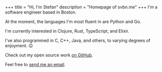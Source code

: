 +++
title = "Hi, I'm Stefan"
description = "Homepage of svbn.me"
+++
I'm a software engineer based in Boston.

At the moment, the languages I'm most fluent in are Python and Go.

I'm currently interested in Clojure, Rust, TypeScript, and Elixir.

I've also programmed in C, C++, Java, and others, to varying degrees of enjoyment. 😉

Check out my open source work [on GitHub](https://github.com/svanburen).

Feel free to [send me an email](mailto:vanburenstefan@gmail.com).

